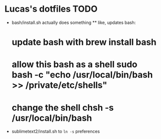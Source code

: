# Lucas's dotfiles TODO

* bash/install.sh actually does something
** like, updates bash:
    # update bash with brew install bash
    # allow this bash as a shell sudo bash -c "echo /usr/local/bin/bash >> /private/etc/shells"
    # change the shell chsh -s /usr/local/bin/bash

* sublimetext2/install.sh to `ln -s` preferences